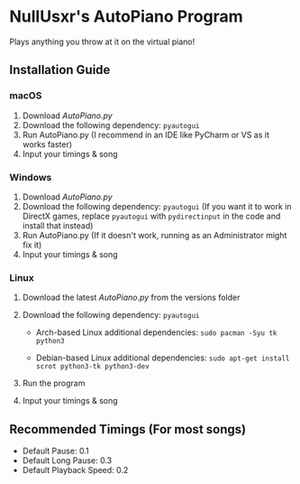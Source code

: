 # NullUsxr's AutoPiano Program
Plays anything you throw at it on the virtual piano!


## Installation Guide
### macOS
1. Download *AutoPiano.py*
2. Download the following dependency: `pyautogui`
3. Run AutoPiano.py (I recommend in an IDE like PyCharm or VS as it works faster)
4. Input your timings & song
  
### Windows
1. Download *AutoPiano.py*
2. Download the following dependency: `pyautogui` (If you want it to work in DirectX games, replace `pyautogui` with `pydirectinput` in the code and install that instead)
3. Run AutoPiano.py (If it doesn't work, running as an Administrator might fix it)
4. Input your timings & song



### Linux
1. Download the latest *AutoPiano.py* from the versions folder
2. Download the following dependency: `pyautogui`

      + Arch-based Linux additional dependencies: `sudo pacman -Syu tk python3`
  
      + Debian-based Linux additional dependencies: `sudo apt-get install scrot python3-tk python3-dev`
  
3. Run the program
4. Input your timings & song

## Recommended Timings (For most songs)

   - Default Pause: 0.1
   - Default Long Pause: 0.3
   - Default Playback Speed: 0.2


